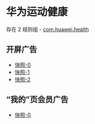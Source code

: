 # 华为运动健康

存在 2 规则组 - [com.huawei.health](/src/apps/com.huawei.health.ts)

## 开屏广告

- [快照-0](https://i.gkd.li/import/import/12667766)
- [快照-1](https://i.gkd.li/import/import/13215012)
- [快照-2](https://i.gkd.li/import/13228290)

## “我的”页会员广告

- [快照-0](https://i.gkd.li/import/import/12667814)
